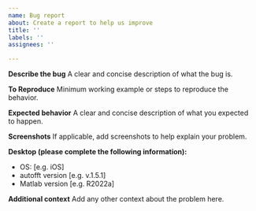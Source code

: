 ```yaml
---
name: Bug report
about: Create a report to help us improve
title: ''
labels: ''
assignees: ''

---
```


**Describe the bug**
A clear and concise description of what the bug is.

**To Reproduce**
Minimum working example or steps to reproduce the behavior.

**Expected behavior**
A clear and concise description of what you expected to happen.

**Screenshots**
If applicable, add screenshots to help explain your problem.

**Desktop (please complete the following information):**
 - OS: [e.g. iOS]
 - autofft version [e.g. v.1.5.1]
 - Matlab version [e.g. R2022a]

**Additional context**
Add any other context about the problem here.
